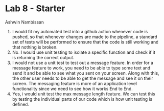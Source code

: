 # Lab 8 - Starter
Ashwin Nambissan
1. I would fit my automated test into a github action whenever code is pushed, so that whenever changes are made to the pipeline, a standard set of tests will be performed to ensure that the code is still working and that nothing is broken.
2. No. I would use unit testing to isolate a specific function and check if it is returning the correct output.
3. I would not use a unit test to test out a message feature. In order for a message feature to work, you need to be able to type some text and send it and be able to see what you sent on your screen. Along with this, the other user needs to be able to get the message and see it on their screen. The messaging feature is more of an application level functionality since we need to see how it works End to End.
4. Yes, i would unit test the max message length feature. We can test this by testing the individual parts of our code which is how unit testing is defined.